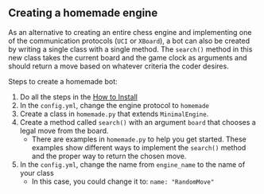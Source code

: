## Creating a homemade engine
As an alternative to creating an entire chess engine and implementing one of the communication protocols (`UCI` or `XBoard`), a bot can also be created by writing a single class with a single method. The `search()` method in this new class takes the current board and the game clock as arguments and should return a move based on whatever criteria the coder desires.

Steps to create a homemade bot:

1. Do all the steps in the [How to Install](#how-to-install)
2. In the `config.yml`, change the engine protocol to `homemade`
3. Create a class in `homemade.py` that extends `MinimalEngine`.
4. Create a method called `search()` with an argument `board` that chooses a legal move from the board.
    - There are examples in `homemade.py` to help you get started. These examples show different ways to implement the `search()` method and the proper way to return the chosen move.
5. In the `config.yml`, change the name from `engine_name` to the name of your class
    - In this case, you could change it to:
        `name: "RandomMove"`
